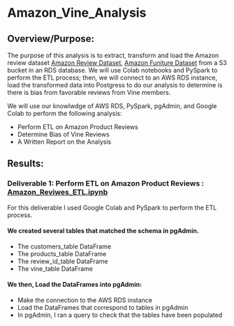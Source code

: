# Amazon_Vine_Analysis

## Overview/Purpose:
The purpose of this analysis is to extract, transform and load the Amazon review dataset
[Amazon Review Dataset](https://s3.amazonaws.com/amazon-reviews-pds/tsv/index.txt),
[Amazon Funiture Dataset](https://s3.amazonaws.com/amazon-reviews-pds/tsv/amazon_reviews_us_Furniture_v1_00.tsv.gz)
from a S3 bucket in an RDS database.
We will use Colab notebooks and PySpark to perform the ETL process; then, we will connect to an AWS RDS instance, load the transformed data into Postgress  to do our analysis to determine is there is bias from favorable reviews from Vine members. 

We will use our knowlwdge of AWS RDS, PySpark, pgAdmin, and Google Colab to perform the following analysis:
* Perform ETL on Amazon Product Reviews
* Determine Bias of Vine Reviews
* A Written Report on the Analysis

## Results:
### Deliverable 1: Perform ETL on Amazon Product Reviews : [Amazon_Reviwes_ETL.ipynb](https://github.com/LucyPill/Amazon_Vine_Analysis/blob/main/Amazon_Reviwes_ETL.ipynb)
For this deliverable I used Google Colab and PySpark to perform the ETL process.

#### We created several tables that matched the schema in pgAdmin.
* The customers_table DataFrame
* The products_table DataFrame
* The review_id_table DataFrame
* The vine_table DataFrame

#### We then, Load the DataFrames into pgAdmin:
* Make the connection to the AWS RDS instance
* Load the DataFrames that correspond to tables in pgAdmin
* In pgAdmin, I ran a query to check that the tables have been populated
